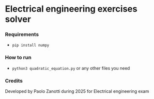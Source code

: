 # Electrical engineering exercises solver

### Requirements

- `pip install numpy`

### How to run

- `python3 quadratic_equation.py` or any other files you need

### Credits

Developed by Paolo Zanotti during 2025 for Electrical engineering exam
